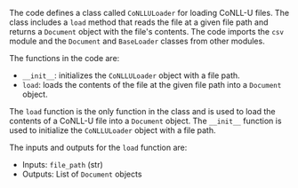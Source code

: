 The code defines a class called `CoNLLULoader` for loading CoNLL-U files. The class includes a `load` method that reads the file at a given file path and returns a `Document` object with the file's contents. The code imports the `csv` module and the `Document` and `BaseLoader` classes from other modules. 

The functions in the code are:
- `__init__`: initializes the `CoNLLULoader` object with a file path.
- `load`: loads the contents of the file at the given file path into a `Document` object.

The `load` function is the only function in the class and is used to load the contents of a CoNLL-U file into a `Document` object. The `__init__` function is used to initialize the `CoNLLULoader` object with a file path.

The inputs and outputs for the `load` function are:
- Inputs: `file_path` (str)
- Outputs: List of `Document` objects

